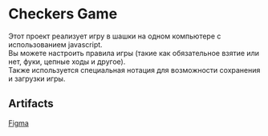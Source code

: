 # Checkers Game

Этот проект реализует игру в шашки на одном компьютере с использованием javascript.<br/>
Вы можете настроить правила игры (такие как обязательное взятие или нет, фуки, цепные ходы и другое).<br/>
Также используется специальная нотация для возможности сохранения и загрузки игры.

## Artifacts

[Figma](https://www.figma.com/file/EwfpEmmHXMb3PZBfDqxs9s/Checkers-Game)
